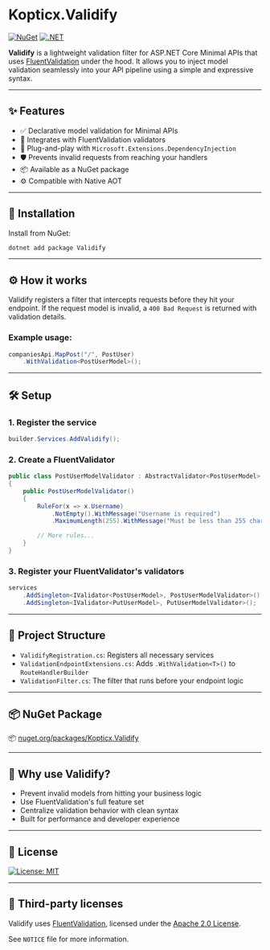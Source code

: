 # Kopticx.Validify

[![NuGet](https://img.shields.io/nuget/v/Validify?style=flat-square)](https://www.nuget.org/packages/Kopticx.Validify)
[![.NET](https://img.shields.io/badge/.NET-8.0-blue?style=flat-square)](https://dotnet.microsoft.com/en-us/download/dotnet/8.0)

**Validify** is a lightweight validation filter for ASP.NET Core Minimal APIs that uses [FluentValidation](https://fluentvalidation.net/) under the hood. It allows you to inject model validation seamlessly into your API pipeline using a simple and expressive syntax.

---

## ✨ Features

- ✅ Declarative model validation for Minimal APIs
- 🔄 Integrates with FluentValidation validators
- 🧩 Plug-and-play with `Microsoft.Extensions.DependencyInjection`
- 🛡️ Prevents invalid requests from reaching your handlers
- 📦 Available as a NuGet package
- ⚙️ Compatible with Native AOT

---

## 🚀 Installation

Install from NuGet:

```bash
dotnet add package Validify
```

---

## ⚙️ How it works

Validify registers a filter that intercepts requests before they hit your endpoint. If the request model is invalid, a `400 Bad Request` is returned with validation details.

### Example usage:

```csharp
companiesApi.MapPost("/", PostUser)
    .WithValidation<PostUserModel>();
```

---

## 🛠️ Setup

### 1. Register the service

```csharp
builder.Services.AddValidify();
```

### 2. Create a FluentValidator

```csharp
public class PostUserModelValidator : AbstractValidator<PostUserModel>
{
    public PostUserModelValidator()
    {
        RuleFor(x => x.Username)
            .NotEmpty().WithMessage("Username is required")
            .MaximumLength(255).WithMessage("Must be less than 255 characters");

        // More rules...
    }
}
```

### 3. Register your FluentValidator's validators

```csharp
services
    .AddSingleton<IValidator<PostUserModel>, PostUserModelValidator>()
    .AddSingleton<IValidator<PutUserModel>, PutUserModelValidator>();
```

---

## 📂 Project Structure

- `ValidifyRegistration.cs`: Registers all necessary services
- `ValidationEndpointExtensions.cs`: Adds `.WithValidation<T>()` to `RouteHandlerBuilder`
- `ValidationFilter.cs`: The filter that runs before your endpoint logic

---

## 📦 NuGet Package

📦 [nuget.org/packages/Kopticx.Validify](https://www.nuget.org/packages/Kopticx.Validify)

---

## 🧪 Why use Validify?

- Prevent invalid models from hitting your business logic
- Use FluentValidation's full feature set
- Centralize validation behavior with clean syntax
- Built for performance and developer experience

---

## 📝 License

[![License: MIT](https://img.shields.io/badge/License-MIT-yellow.svg)](./LICENSE)

---

## 📄 Third-party licenses

Validify uses [FluentValidation](https://github.com/FluentValidation/FluentValidation), licensed under the [Apache 2.0 License](http://www.apache.org/licenses/LICENSE-2.0).

See `NOTICE` file for more information.